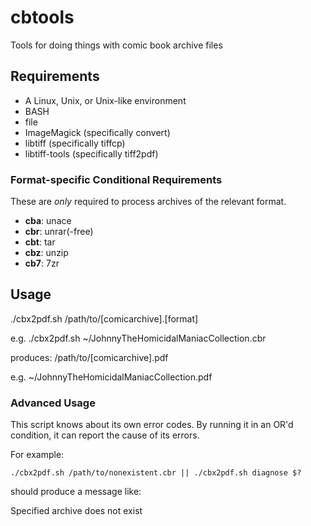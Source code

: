 cbtools
=======

Tools for doing things with comic book archive files

Requirements
------------

- A Linux, Unix, or Unix-like environment
- BASH
- file
- ImageMagick (specifically convert)
- libtiff (specifically tiffcp)
- libtiff-tools (specifically tiff2pdf)

### Format-specific Conditional Requirements

These are _only_ required to process archives of the relevant format.

- **cba**:    unace
- **cbr**:    unrar(-free)
- **cbt**:    tar
- **cbz**:    unzip
- **cb7**:    7zr

Usage
-----

./cbx2pdf.sh /path/to/\[comicarchive\].\[format\]

e.g.
    ./cbx2pdf.sh ~/JohnnyTheHomicidalManiacCollection.cbr

produces:
    /path/to/\[comicarchive\].pdf

e.g.
    ~/JohnnyTheHomicidalManiacCollection.pdf

### Advanced Usage

This script knows about its own error codes.  By running it in an OR'd condition, it can report the cause of its errors.

For example:

    ./cbx2pdf.sh /path/to/nonexistent.cbr || ./cbx2pdf.sh diagnose $?

should produce a message like:

   Specified archive does not exist
